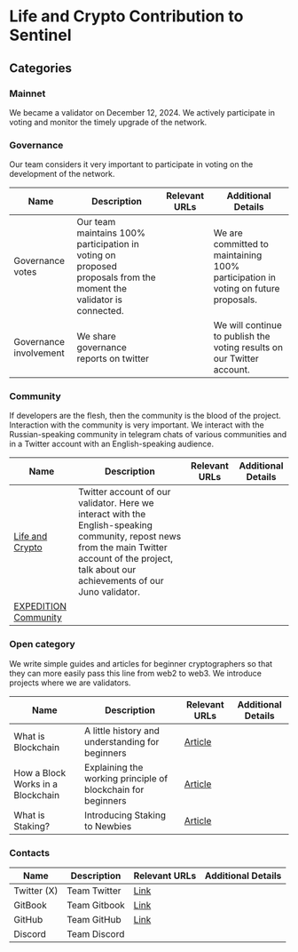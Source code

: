 # Life and Crypto Contribution to Sentinel

## Categories 

### Mainnet

We became a validator on December 12, 2024. We actively participate in voting and monitor the timely upgrade of the network.

### Governance

Our team considers it very important to participate in voting on the development of the network.

| Name                   | Description                                                                             | Relevant URLs | Additional Details |
| ---------------------- | --------------------------------------------------------------------------------------- | ------------- | ------------------ |
| Governance votes       | Our team maintains 100% participation in voting on proposed proposals from the moment the validator is connected.|  | We are committed to maintaining 100% participation in voting on future proposals.                   |
| Governance involvement | We share governance reports on twitter || We will continue to publish the voting results on our Twitter account.|

### Community

If developers are the flesh, then the community is the blood of the project.
Interaction with the community is very important.
We interact with the Russian-speaking community in telegram chats of various communities and in a Twitter account with an English-speaking audience.

| Name        | Description | Relevant URLs | Additional Details |
| ----------- | ----------- | ------------- | ------------------ |
| [Life and Crypto](https://x.com/lifeandcrypto_) | Twitter account of our validator. Here we interact with the English-speaking community, repost news from the main Twitter account of the project, talk about our achievements of our Juno validator. | | |  
| [EXPEDITION Community](https://t.me/expedition_pics) |||

### Open category

We write simple guides and articles for beginner cryptographers so that they can more easily pass this line from web2 to web3.
We introduce projects where we are validators.

| Name | Description | Relevant URLs | Additional Details |
| ---- | ----------- | ------------- | ------------------ |
| What is Blockchain| A little history and understanding for beginners | [Article](https://life-and-crypto.gitbook.io/life-and-crypto/life-and-crypto-en/guides-for-beginners/what-is-blockchain)| |
| How a Block Works in a Blockchain| Explaining the working principle of blockchain for beginners | [Article](https://life-and-crypto.gitbook.io/life-and-crypto/life-and-crypto-en/guides-for-beginners/how-a-block-works-in-a-blockchain) | |
| What is Staking? | Introducing Staking to Newbies | [Article](https://life-and-crypto.gitbook.io/life-and-crypto/life-and-crypto-en/guides-for-beginners/what-is-staking)| |

### Contacts

| Name | Description | Relevant URLs | Additional Details |
| ---- | ----------- | ------------- | ------------------ |
| Twitter (X)| Team Twitter | [Link](https://x.com/lifeandcrypto_) ||
| GitBook| Team Gitbook | [Link](https://life-and-crypto.gitbook.io/life-and-crypto/life-and-crypto-en) ||
| GitHub | Team GitHub | [Link](https://github.com/Life-and-Crypto) ||
| Discord | Team Discord |||

